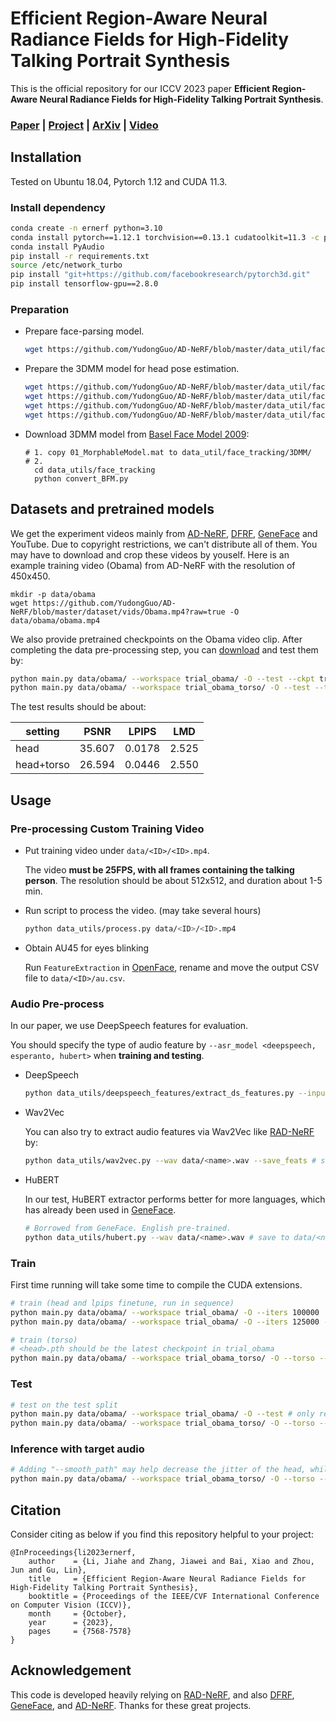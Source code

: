 # Efficient Region-Aware Neural Radiance Fields for High-Fidelity Talking Portrait Synthesis
This is the official repository for our ICCV 2023 paper **Efficient Region-Aware Neural Radiance Fields for High-Fidelity Talking Portrait Synthesis**.
### [Paper](https://openaccess.thecvf.com/content/ICCV2023/html/Li_Efficient_Region-Aware_Neural_Radiance_Fields_for_High-Fidelity_Talking_Portrait_Synthesis_ICCV_2023_paper.html) | [Project](https://fictionarry.github.io/ER-NeRF/) | [ArXiv](https://arxiv.org/abs/2307.09323) | [Video](https://youtu.be/Gc2d3Z8MMuI)
## Installation

Tested on Ubuntu 18.04, Pytorch 1.12 and CUDA 11.3.

### Install dependency

```bash
conda create -n ernerf python=3.10
conda install pytorch==1.12.1 torchvision==0.13.1 cudatoolkit=11.3 -c pytorch
conda install PyAudio
pip install -r requirements.txt
source /etc/network_turbo
pip install "git+https://github.com/facebookresearch/pytorch3d.git"
pip install tensorflow-gpu==2.8.0
```

### Preparation

- Prepare face-parsing model.

  ```bash
  wget https://github.com/YudongGuo/AD-NeRF/blob/master/data_util/face_parsing/79999_iter.pth?raw=true -O data_utils/face_parsing/79999_iter.pth
  ```

- Prepare the 3DMM model for head pose estimation.

  ```bash
  wget https://github.com/YudongGuo/AD-NeRF/blob/master/data_util/face_tracking/3DMM/exp_info.npy?raw=true -O data_utils/face_tracking/3DMM/exp_info.npy
  wget https://github.com/YudongGuo/AD-NeRF/blob/master/data_util/face_tracking/3DMM/keys_info.npy?raw=true -O data_utils/face_tracking/3DMM/keys_info.npy
  wget https://github.com/YudongGuo/AD-NeRF/blob/master/data_util/face_tracking/3DMM/sub_mesh.obj?raw=true -O data_utils/face_tracking/3DMM/sub_mesh.obj
  wget https://github.com/YudongGuo/AD-NeRF/blob/master/data_util/face_tracking/3DMM/topology_info.npy?raw=true -O data_utils/face_tracking/3DMM/topology_info.npy
  ```

- Download 3DMM model from [Basel Face Model 2009](https://faces.dmi.unibas.ch/bfm/main.php?nav=1-1-0&id=details):

  ```
  # 1. copy 01_MorphableModel.mat to data_util/face_tracking/3DMM/
  # 2.
    cd data_utils/face_tracking
    python convert_BFM.py
  ```

## Datasets and pretrained models

We get the experiment videos mainly from [AD-NeRF](https://github.com/YudongGuo/AD-NeRF), [DFRF](https://github.com/sstzal/DFRF), [GeneFace](https://github.com/yerfor/GeneFace) and YouTube. Due to copyright restrictions, we can't distribute all of them. You may have to download and crop these videos by youself. Here is an example training video (Obama) from AD-NeRF with the resolution of 450x450. 

```
mkdir -p data/obama
wget https://github.com/YudongGuo/AD-NeRF/blob/master/dataset/vids/Obama.mp4?raw=true -O data/obama/obama.mp4
```

We also provide pretrained checkpoints on the Obama video clip. After completing the data pre-processing step, you can [download](https://github.com/Fictionarry/ER-NeRF/releases/tag/ckpt) and test them by:

```bash
python main.py data/obama/ --workspace trial_obama/ -O --test --ckpt trial_obama/checkpoints/ngp.pth   # head
python main.py data/obama/ --workspace trial_obama_torso/ -O --test --torso --ckpt trial_obama_torso/checkpoints/ngp.pth   # head+torso
```

The test results should be about:

| setting    | PSNR   | LPIPS  | LMD   |
| ---------- | ------ | ------ | ----- |
| head       | 35.607 | 0.0178 | 2.525 |
| head+torso | 26.594 | 0.0446 | 2.550 |

## Usage

### Pre-processing Custom Training Video

* Put training video under `data/<ID>/<ID>.mp4`.

  The video **must be 25FPS, with all frames containing the talking person**. 
  The resolution should be about 512x512, and duration about 1-5 min.

* Run script to process the video. (may take several hours)

  ```bash
  python data_utils/process.py data/<ID>/<ID>.mp4
  ```

* Obtain AU45 for eyes blinking
  
  Run `FeatureExtraction` in [OpenFace](https://github.com/TadasBaltrusaitis/OpenFace), rename and move the output CSV file to `data/<ID>/au.csv`.

### Audio Pre-process

In our paper, we use DeepSpeech features for evaluation. 

You should specify the type of audio feature by `--asr_model <deepspeech, esperanto, hubert>` when **training and testing**.

* DeepSpeech

  ```bash
  python data_utils/deepspeech_features/extract_ds_features.py --input data/<name>.wav # save to data/<name>.npy
  ```

* Wav2Vec

  You can also try to extract audio features via Wav2Vec like [RAD-NeRF](https://github.com/ashawkey/RAD-NeRF) by:

  ```bash
  python data_utils/wav2vec.py --wav data/<name>.wav --save_feats # save to data/<name>_eo.npy
  ```

* HuBERT

  In our test, HuBERT extractor performs better for more languages, which has already been used in [GeneFace](https://github.com/yerfor/GeneFace).

  ```bash
  # Borrowed from GeneFace. English pre-trained.
  python data_utils/hubert.py --wav data/<name>.wav # save to data/<name>_hu.npy
  ```

### Train

First time running will take some time to compile the CUDA extensions.

```bash
# train (head and lpips finetune, run in sequence)
python main.py data/obama/ --workspace trial_obama/ -O --iters 100000
python main.py data/obama/ --workspace trial_obama/ -O --iters 125000 --finetune_lips --patch_size 32

# train (torso)
# <head>.pth should be the latest checkpoint in trial_obama
python main.py data/obama/ --workspace trial_obama_torso/ -O --torso --head_ckpt <head>.pth --iters 200000
```

### Test

```bash
# test on the test split
python main.py data/obama/ --workspace trial_obama/ -O --test # only render the head and use GT image for torso
python main.py data/obama/ --workspace trial_obama_torso/ -O --torso --test # render both head and torso
```

### Inference with target audio

```bash
# Adding "--smooth_path" may help decrease the jitter of the head, while being less accurate to the original pose.
python main.py data/obama/ --workspace trial_obama_torso/ -O --torso --test --test_train --aud <audio>.npy
```

## Citation

Consider citing as below if you find this repository helpful to your project:

```
@InProceedings{li2023ernerf,
    author    = {Li, Jiahe and Zhang, Jiawei and Bai, Xiao and Zhou, Jun and Gu, Lin},
    title     = {Efficient Region-Aware Neural Radiance Fields for High-Fidelity Talking Portrait Synthesis},
    booktitle = {Proceedings of the IEEE/CVF International Conference on Computer Vision (ICCV)},
    month     = {October},
    year      = {2023},
    pages     = {7568-7578}
}
```

## Acknowledgement

This code is developed heavily relying on [RAD-NeRF](https://github.com/ashawkey/RAD-NeRF), and also [DFRF](https://github.com/sstzal/DFRF), [GeneFace](https://github.com/yerfor/GeneFace), and [AD-NeRF](https://github.com/YudongGuo/AD-NeRF).  Thanks for these great projects.
